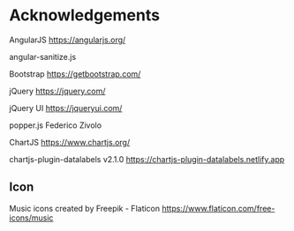 # Acknowledgements

AngularJS
https://angularjs.org/

angular-sanitize.js

Bootstrap
https://getbootstrap.com/

jQuery
https://jquery.com/

jQuery UI
https://jqueryui.com/

popper.js
Federico Zivolo

ChartJS
https://www.chartjs.org/

chartjs-plugin-datalabels v2.1.0
https://chartjs-plugin-datalabels.netlify.app

## Icon

Music icons created by Freepik - Flaticon
https://www.flaticon.com/free-icons/music
